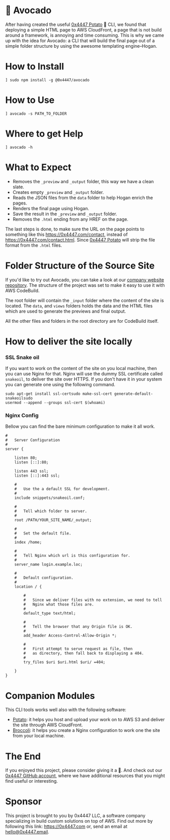 # 🥑 Avocado

After having created the useful [0x4447 Potato](https://www.npmjs.com/package/@0x4447/potato) 🥔 CLI, we found that deploying a simple HTML page to AWS CloudFront, a page that is not build around a framework, is annoying and time consuming. This is why we came up with the idea for Avocado: a CLI that will build the final page out of a simple folder structure by using the awesome templating engine–Hogan.

# How to Install

```
] sudo npm install -g @0x4447/avocado
```

# How to Use

```
] avocado -s PATH_TO_FOLDER
```

# Where to get Help

```
] avocado -h
```

# What to Expect

- Removes the `_preview` and `_output` folder, this way we have a clean slate.
- Creates empty `_preview` and `_output` folder.
- Reads the JSON files from the `data` folder to help Hogan enrich the pages.
- Renders the final page using Hogan.
- Save the result in the `_preview` and `_output` folder.
- Removes the `.html` ending from any HREF on the page.

The last steps is done, to make sure the URL on the page points to something like this https://0x4447.com/contact, instead of https://0x4447.com/contact.html. Since [0x4447 Potato](https://github.com/0x4447/0x4447-cli-node-potato) will strip the file format from the `.html` files.

# Folder Structure of the Source Site

If you'd like to try out Avocado, you can take a look at our [company website repository](https://github.com/0x4447/0x4447.com). The structure of the project was set to make it easy to use it with AWS CodeBuild.

The root folder will contain the `_input` folder where the content of the site is located. The `data`, and `views` folders holds the data and the HTML files which are used to generate the previews and final output.

All the other files and folders in the root directory are for CodeBuild itself.

# How to deliver the site locally

### SSL Snake oil

If you want to work on the content of the site on you local machine, then you can use Nginx for that. Nginx will use the dummy SSL certificate called `snakeoil`, to deliver the site over HTTPS. If you don't have it in your system you can generate one using the following command.

```
sudo apt-get install ssl-certsudo make-ssl-cert generate-default-snakeoilsudo
usermod --append --groups ssl-cert $(whoami)
```

### Nginx Config

Bellow you can find the bare minimum configuration to make it all work.

```
#
#	Server Configuration
#
server {

	listen 80;
	listen [::]:80;

	listen 443 ssl;
	listen [::]:443 ssl;

	#
	#	Use the a default SSL for development.
	#
	include snippets/snakeoil.conf;

	#
	#	Tell which folder to server.
	#
	root /PATH/YOUR_SITE_NAME/_output;

	#
	#	Set the default file.
	#
	index /home;

	#
	#	Tell Nginx which url is this configuration for.
	#
	server_name login.example.loc;

	#
	#	Default configuration.
	#
	location / {

		#
		#	Since we deliver files with no extension, we need to tell
		#	Nginx what those files are.
		#
		default_type text/html;

		#
		#	Tell the browser that any Origin file is OK.
		#
		add_header Access-Control-Allow-Origin *;

		#
		#	First attempt to serve request as file, then
		#	as directory, then fall back to displaying a 404.
		#
		try_files $uri $uri.html $uri/ =404;

	}
}
```

# Companion Modules

This CLI tools works well also with the following software:

- [Potato](https://www.npmjs.com/package/@0x4447/potato): it helps you host and upload your work on to AWS S3 and deliver the site through AWS CloudFront.
- [Broccoli](https://www.npmjs.com/package/@0x4447/broccoli): it helps you create a Nginx configuration to work one the site from your local machine.

# The End

If you enjoyed this project, please consider giving it a 🌟. And check out our [0x4447 GitHub account](https://github.com/0x4447), where we have additional resources that you might find useful or interesting.

# Sponsor

This project is brought to you by 0x4447 LLC, a software company specializing in build custom solutions on top of AWS. Find out more by following this link: https://0x4447.com or, send an email at [hello@0x4447.email](mailto:hello@0x4447.email?Subject=Hello%20From%20Repo&Body=Hi%2C%0A%0AMy%20name%20is%20NAME%2C%20and%20I%27d%20like%20to%20get%20in%20touch%20with%20someone%20at%200x4447.%0A%0AI%27d%20like%20to%20discuss%20the%20following%20topics%3A%0A%0A-%20LIST_OF_TOPICS_TO_DISCUSS%0A%0ASome%20useful%20information%3A%0A%0A-%20My%20full%20name%20is%3A%20FIRST_NAME%20LAST_NAME%0A-%20My%20time%20zone%20is%3A%20TIME_ZONE%0A-%20My%20working%20hours%20are%20from%3A%20TIME%20till%20TIME%0A-%20My%20company%20name%20is%3A%20COMPANY%20NAME%0A-%20My%20company%20website%20is%3A%20https%3A%2F%2F%0A%0ABest%20regards.).
